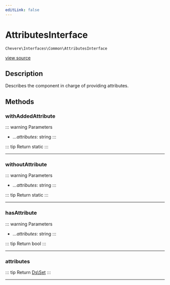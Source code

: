 ```yaml
---
editLink: false
---
```


# AttributesInterface

`Chevere\Interfaces\Common\AttributesInterface`

[view source](https://github.com/chevere/chevere/blob/main/src/Chevere/Interfaces/Common/AttributesInterface.php)

## Description

Describes the component in charge of providing attributes.

## Methods

### withAddedAttribute

::: warning Parameters
- *...attributes*: string
:::

::: tip Return
static
:::

---

### withoutAttribute

::: warning Parameters
- *...attributes*: string
:::

::: tip Return
static
:::

---

### hasAttribute

::: warning Parameters
- *...attributes*: string
:::

::: tip Return
bool
:::

---

### attributes

::: tip Return
[Ds\Set](https://www.php.net/manual/class.ds\set)
:::

---
